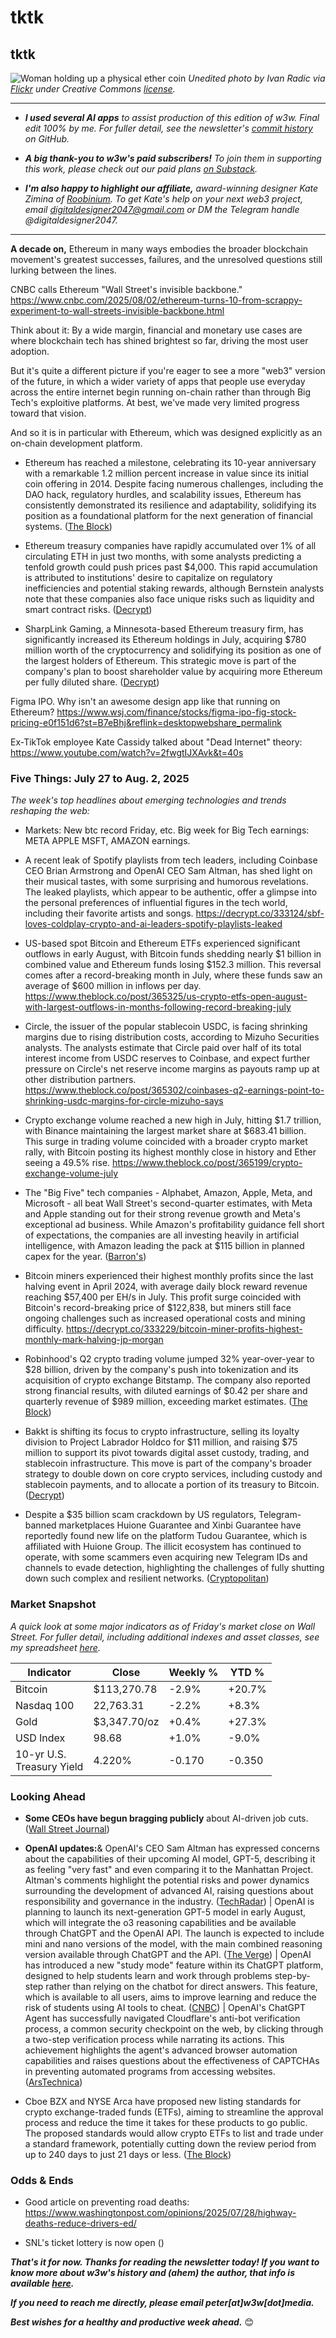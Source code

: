# tktk
## tktk

![Woman holding up a physical ether coin](https://w3w.news/img/eth-1920.jpg)
*Unedited photo by Ivan Radic via [Flickr](https://www.flickr.com/people/26344495@N05/) under Creative Commons [license](https://creativecommons.org/licenses/by/2.0/).*

<hr>

- _**I used several AI apps** to assist production of this edition of w3w. Final edit 100% by me. For fuller detail, see the newsletter's [commit history](https://github.com/peteramckay/w3wnewsletter/commits) on GitHub._

- _**A big thank-you to w3w's paid subscribers!** To join them in supporting this work, please check out our paid plans [on Substack](https://w3wnews.substack.com/subscribe)._

- _**I'm also happy to highlight our affiliate,** award-winning designer Kate Zimina of [Roobinium](https://dribbble.com/roobinium). To get Kate's help on your next web3 project, email digitaldesigner2047@gmail.com or DM the Telegram handle @digitaldesigner2047._

<hr>

**A decade on,** Ethereum in many ways embodies the broader blockchain movement's greatest successes, failures, and the unresolved questions still lurking between the lines.

CNBC calls Ethereum "Wall Street's invisible backbone." https://www.cnbc.com/2025/08/02/ethereum-turns-10-from-scrappy-experiment-to-wall-streets-invisible-backbone.html

Think about it: By a wide margin, financial and monetary use cases are where blockchain tech has shined brightest so far, driving the most user adoption.

But it's quite a different picture if you're eager to see a more "web3" version of the future, in which a wider variety of apps that people use everyday across the entire internet begin running on-chain rather than through Big Tech's exploitive platforms. At best, we've made very limited progress toward that vision.

And so it is in particular with Ethereum, which was designed explicitly as an on-chain development platform.  


<!-- Riff on Ethereum's 10th anniversary. -->

- Ethereum has reached a milestone, celebrating its 10-year anniversary with a remarkable 1.2 million percent increase in value since its initial coin offering in 2014. Despite facing numerous challenges, including the DAO hack, regulatory hurdles, and scalability issues, Ethereum has consistently demonstrated its resilience and adaptability, solidifying its position as a foundational platform for the next generation of financial systems. ([The Block](https://www.theblock.co/post/364947/10-years-on-ethereum-has-rebuilt-itself-time-and-again-without-compromising-on-its-values-community-members-say)) <!-- Draft news summary by Leo/Llama 3.1 8B -->

- Ethereum treasury companies have rapidly accumulated over 1% of all circulating ETH in just two months, with some analysts predicting a tenfold growth could push prices past $4,000. This rapid accumulation is attributed to institutions' desire to capitalize on regulatory inefficiencies and potential staking rewards, although Bernstein analysts note that these companies also face unique risks such as liquidity and smart contract risks. ([Decrypt](https://decrypt.co/332281/ethereum-treausry-10-percent-all-eth-standard-chartered)) <!-- Draft news summary by Leo/Llama 3.1 8B -->

- SharpLink Gaming, a Minnesota-based Ethereum treasury firm, has significantly increased its Ethereum holdings in July, acquiring $780 million worth of the cryptocurrency and solidifying its position as one of the largest holders of Ethereum. This strategic move is part of the company's plan to boost shareholder value by acquiring more Ethereum per fully diluted share. ([Decrypt](https://decrypt.co/332334/sharplink-gaming-drops-780-million-ethereum-july)) <!-- Draft news summary by Leo/Llama 3.1 8B -->

<!--

- Polygon, a leading Ethereum Layer 2 platform, suffered a one-hour outage due to a consensus bug that occurred when a validator left the network. The bug was promptly patched, and the network has since returned to normal, although users may still experience disruptions accessing various apps due to ongoing RPC issues. ([The Block](https://www.theblock.co/post/364913/polygon-suffers-hour-long-outage-weeks-after-complex-hard-fork)) <!-- Draft news summary by Leo/Llama 3.1 8B

-->

Figma IPO. Why isn't an awesome design app like that running on Ethereum? https://www.wsj.com/finance/stocks/figma-ipo-fig-stock-pricing-e0f151d6?st=B7eBhj&reflink=desktopwebshare_permalink

Ex-TikTok employee Kate Cassidy talked about "Dead Internet" theory: https://www.youtube.com/watch?v=2fwgtIJXAvk&t=40s



<!--

<hr>

[![affiliate banner ad](https://w3w.news/img/affiliate-kz-letter.png)](
https://dribbble.com/roobinium)

<hr>

-->




### Five Things: July 27 to Aug. 2, 2025

*The week's top headlines about emerging technologies and trends reshaping the web:*

- Markets: New btc record Friday, etc. Big week for Big Tech earnings: META APPLE MSFT, AMAZON earnings.

- A recent leak of Spotify playlists from tech leaders, including Coinbase CEO Brian Armstrong and OpenAI CEO Sam Altman, has shed light on their musical tastes, with some surprising and humorous revelations. The leaked playlists, which appear to be authentic, offer a glimpse into the personal preferences of influential figures in the tech world, including their favorite artists and songs. https://decrypt.co/333124/sbf-loves-coldplay-crypto-and-ai-leaders-spotify-playlists-leaked <!-- Draft news summary by Leo/Llama 3.1 8B -->

- US-based spot Bitcoin and Ethereum ETFs experienced significant outflows in early August, with Bitcoin funds shedding nearly $1 billion in combined value and Ethereum funds losing $152.3 million. This reversal comes after a record-breaking month in July, where these funds saw an average of $600 million in inflows per day. https://www.theblock.co/post/365325/us-crypto-etfs-open-august-with-largest-outflows-in-months-following-record-breaking-july <!-- Draft news summary by Leo/Llama 3.1 8B -->

- Circle, the issuer of the popular stablecoin USDC, is facing shrinking margins due to rising distribution costs, according to Mizuho Securities analysts. The analysts estimate that Circle paid over half of its total interest income from USDC reserves to Coinbase, and expect further pressure on Circle's net reserve income margins as payouts ramp up at other distribution partners. https://www.theblock.co/post/365302/coinbases-q2-earnings-point-to-shrinking-usdc-margins-for-circle-mizuho-says <!-- Draft news summary by Leo/Llama 3.1 8B -->

- Crypto exchange volume reached a new high in July, hitting $1.7 trillion, with Binance maintaining the largest market share at $683.41 billion. This surge in trading volume coincided with a broader crypto market rally, with Bitcoin posting its highest monthly close in history and Ether seeing a 49.5% rise. https://www.theblock.co/post/365199/crypto-exchange-volume-july <!-- Draft news summary by Leo/Llama 3.1 8B -->

- The "Big Five" tech companies - Alphabet, Amazon, Apple, Meta, and Microsoft - all beat Wall Street's second-quarter estimates, with Meta and Apple standing out for their strong revenue growth and Meta's exceptional ad business. While Amazon's profitability guidance fell short of expectations, the companies are all investing heavily in artificial intelligence, with Amazon leading the pack at $115 billion in planned capex for the year. ([Barron's](https://news.google.com/read/CBMifEFVX3lxTE4wb3BsQWg0YzZhSTEwWEQyeUNsQklZV045S20wV2Z5emlOdXV0c3o3VzNMWnYydDJiOGE2cGVleENIdU1QQW1LZm5uY3ViMmE5dm10OWhuYUsxZy1FcFgtTkZzU2lXVGpuUE5BLUFOX0tjSnVxVGEzRmZ0ckI?hl=en-US&gl=US&ceid=US%3Aen)) <!-- Draft news summary by Leo/Llama 3.1 8B -->

 - Bitcoin miners experienced their highest monthly profits since the last halving event in April 2024, with average daily block reward revenue reaching $57,400 per EH/s in July. This profit surge coincided with Bitcoin's record-breaking price of $122,838, but miners still face ongoing challenges such as increased operational costs and mining difficulty. https://decrypt.co/333229/bitcoin-miner-profits-highest-monthly-mark-halving-jp-morgan <!-- Draft news summary by Leo/Llama 3.1 8B -->

- Robinhood's Q2 crypto trading volume jumped 32% year-over-year to $28 billion, driven by the company's push into tokenization and its acquisition of crypto exchange Bitstamp. The company also reported strong financial results, with diluted earnings of $0.42 per share and quarterly revenue of $989 million, exceeding market estimates. ([The Block](https://www.theblock.co/post/364887/robinhoods-q2-crypto-volume-tokenization-bitstamp-deal)) <!-- Draft news summary by Leo/Llama 3.1 8B -->

- Bakkt is shifting its focus to crypto infrastructure, selling its loyalty division to Project Labrador Holdco for $11 million, and raising $75 million to support its pivot towards digital asset custody, trading, and stablecoin infrastructure. This move is part of the company's broader strategy to double down on core crypto services, including custody and stablecoin payments, and to allocate a portion of its treasury to Bitcoin. ([Decrypt](https://decrypt.co/332368/bakkt-sheds-loyalty-division-as-it-doubles-down-on-crypto)) <!-- Draft news summary by Leo/Llama 3.1 8B -->

- Despite a $35 billion scam crackdown by US regulators, Telegram-banned marketplaces Huione Guarantee and Xinbi Guarantee have reportedly found new life on the platform Tudou Guarantee, which is affiliated with Huione Group. The illicit ecosystem has continued to operate, with some scammers even acquiring new Telegram IDs and channels to evade detection, highlighting the challenges of fully shutting down such complex and resilient networks. ([Cryptopolitan](https://www.cryptopolitan.com/telegram-banned-35b-scam-marketplaces-life/)) <!-- Draft news summary by Leo/Llama 3.1 8B -->



### Market Snapshot

*A quick look at some major indicators as of Friday's market close on Wall Street. For fuller detail, including additional indexes and asset classes, see my spreadsheet [here](https://docs.google.com/spreadsheets/d/11XuSerOv1DG7vFWAkwoXehOe4G4xDMm6LSNL7SAL4vA/edit?usp=sharing).*

<table>



  <thead>
    <tr>
      <th>Indicator</th>
      <th>Close</th>
      <th>Weekly %</th>
      <th>YTD %</th>
    </tr>
  </thead>

  <tbody>
   <tr>
     <td>Bitcoin</td>
     <td>$113,270.78</td>
     <td>-2.9%</td>
     <td>+20.7%</td>
   </tr>

   <tr>
     <td>Nasdaq 100</td>
     <td>22,763.31</td>
     <td>-2.2%</td>
     <td>+8.3%</td>
   </tr>

   <tr>
     <td>Gold</td>
     <td>$3,347.70/oz</td>
     <td>+0.4%</td>
     <td>+27.3%</td>
   </tr>

   <tr>
     <td>USD Index</td>
     <td>98.68</td>
     <td>+1.0%</td>
     <td>-9.0%</td>
   </tr>

   <tr>
     <td>10-yr U.S.<br> Treasury Yield</td>
     <td>4.220%</td>
     <td>-0.170</td>
     <td>-0.350</td>
   </tr>

</tbody>
</table>


### Looking Ahead

- **Some CEOs have begun bragging publicly** about AI-driven job cuts. ([Wall Street Journal](https://www.wsj.com/lifestyle/careers/layoff-business-strategy-reduce-staff-11796d66?st=2QS96N&reflink=desktopwebshare_permalink)) <!-- Draft news summary by Leo/Llama 3.1 8B -->

- **OpenAI updates:**& OpenAI's CEO Sam Altman has expressed concerns about the capabilities of their upcoming AI model, GPT-5, describing it as feeling "very fast" and even comparing it to the Manhattan Project. Altman's comments highlight the potential risks and power dynamics surrounding the development of advanced AI, raising questions about responsibility and governance in the industry.  ([TechRadar](https://www.techradar.com/ai-platforms-assistants/chatgpt/openais-ceo-says-hes-scared-of-gpt-5)) | OpenAI is planning to launch its next-generation GPT-5 model in early August, which will integrate the o3 reasoning capabilities and be available through ChatGPT and the OpenAI API. The launch is expected to include mini and nano versions of the model, with the main combined reasoning version available through ChatGPT and the API. ([The Verge](https://www.theverge.com/notepad-microsoft-newsletter/712950/openai-gpt-5-model-release-date-notepad)) | OpenAI has introduced a new "study mode" feature within its ChatGPT platform, designed to help students learn and work through problems step-by-step rather than relying on the chatbot for direct answers. This feature, which is available to all users, aims to improve learning and reduce the risk of students using AI tools to cheat. ([CNBC](https://www.cnbc.com/2025/07/29/openai-announces-new-study-mode-product-for-students-.html)) | OpenAI's ChatGPT Agent has successfully navigated Cloudflare's anti-bot verification process, a common security checkpoint on the web, by clicking through a two-step verification process while narrating its actions. This achievement highlights the agent's advanced browser automation capabilities and raises questions about the effectiveness of CAPTCHAs in preventing automated programs from accessing websites. ([ArsTechnica](https://arstechnica.com/information-technology/2025/07/openais-chatgpt-agent-casually-clicks-through-i-am-not-a-robot-verification-test/)) <!-- Draft news summary items by Leo/Llama 3.1 8B -->

- Cboe BZX and NYSE Arca have proposed new listing standards for crypto exchange-traded funds (ETFs), aiming to streamline the approval process and reduce the time it takes for these products to go public. The proposed standards would allow crypto ETFs to list and trade under a standard framework, potentially cutting down the review period from up to 240 days to just 21 days or less. ([The Block](https://www.theblock.co/post/364923/cboe-bzx-proposes-streamline-crypto-etf-approvals-to-the-sec)) <!-- Draft news summary by Leo/Llama 3.1 8B -->

### Odds & Ends

- Good article on preventing road deaths: https://www.washingtonpost.com/opinions/2025/07/28/highway-deaths-reduce-drivers-ed/

- SNL's ticket lottery is now open ([]())

_**That's it for now. Thanks for reading the newsletter today! If you want to know more about w3w's history and (ahem) the author, that info is available [here](https://w3wnews.substack.com/about).**_

_**If you need to reach me directly, please email peter[at]w3w[dot]media.**_

_**Best wishes for a healthy and productive week ahead.**_ 😊
